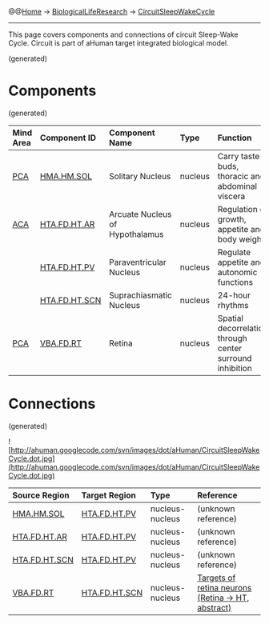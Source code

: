 @@[Home](Home.md) -> [BiologicalLifeResearch](BiologicalLifeResearch.md) -> [CircuitSleepWakeCycle](CircuitSleepWakeCycle.md)

---


This page covers components and connections of circuit Sleep-Wake Cycle.
Circuit is part of aHuman target integrated biological model.

(generated)
# Components #
(generated)

| **Mind Area** | **Component ID** | **Component Name** | **Type** | **Function** |
|:--------------|:-----------------|:-------------------|:---------|:-------------|
| [PCA](BrainAreaPCA.md) | [HMA.HM.SOL](BrainRegionHMA_HM_SOL.md) | Solitary Nucleus   | nucleus  | Carry taste buds, thoracic and abdominal viscera |
| [ACA](BrainAreaACA.md) | [HTA.FD.HT.AR](BrainRegionHTA_FD_HT_AR.md) | Arcuate Nucleus of Hypothalamus | nucleus  | Regulation of growth, appetite and body weight |
|               | [HTA.FD.HT.PV](BrainRegionHTA_FD_HT_PV.md) | Paraventricular Nucleus | nucleus  | Regulate appetite and autonomic functions |
|               | [HTA.FD.HT.SCN](BrainRegionHTA_FD_HT_SCN.md) | Suprachiasmatic Nucleus | nucleus  | 24-hour rhythms |
| [PCA](BrainAreaPCA.md) | [VBA.FD.RT](BrainRegionVBA_FD_RT.md) | Retina             | nucleus  | Spatial decorrelation through center surround inhibition |

# Connections #
(generated)

![http://ahuman.googlecode.com/svn/images/dot/aHuman/CircuitSleepWakeCycle.dot.jpg](http://ahuman.googlecode.com/svn/images/dot/aHuman/CircuitSleepWakeCycle.dot.jpg)

| **Source Region** | **Target Region** | **Type** | **Reference** |
|:------------------|:------------------|:---------|:--------------|
| [HMA.HM.SOL](BrainRegionHMA_HM_SOL.md) | [HTA.FD.HT.PV](BrainRegionHTA_FD_HT_PV.md) | nucleus-nucleus | (unknown reference) |
| [HTA.FD.HT.AR](BrainRegionHTA_FD_HT_AR.md) | [HTA.FD.HT.PV](BrainRegionHTA_FD_HT_PV.md) | nucleus-nucleus | (unknown reference) |
| [HTA.FD.HT.SCN](BrainRegionHTA_FD_HT_SCN.md) | [HTA.FD.HT.PV](BrainRegionHTA_FD_HT_PV.md) | nucleus-nucleus | (unknown reference) |
| [VBA.FD.RT](BrainRegionVBA_FD_RT.md) | [HTA.FD.HT.SCN](BrainRegionHTA_FD_HT_SCN.md) | nucleus-nucleus | [Targets of retina neurons (Retina -> HT, abstract)](http://www.rci.rutgers.edu/~uzwiak/AnatPhys/Vision.htm) |
